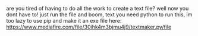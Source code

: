 are you tired of having to do all the work to create a text file? well now you dont have to! just run the file and boom, text
you need python to run this, im too lazy to use pip and make it an exe
file here: https://www.mediafire.com/file/30ihk4m3bjmu4j9/textmaker.py/file
